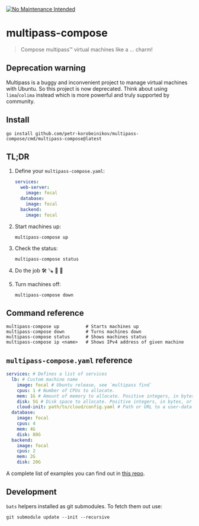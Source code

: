 [![No Maintenance Intended](http://unmaintained.tech/badge.svg)](http://unmaintained.tech/)

# multipass-compose

> Compose multipass™ virtual machines like a ... charm!

## Deprecation warning

Multipass is a buggy and inconvenient project to manage virtual machines with Ubuntu.
So this project is now deprecated.
Think about using `lima`/`colima` instead which is more powerful and truly supported by community.

## Install

```shell
go install github.com/petr-korobeinikov/multipass-compose/cmd/multipass-compose@latest
```

## TL;DR

1. Define your `multipass-compose.yaml`:

   ```yaml
   services:
     web-server:
       image: focal
     database:
       image: focal
     backend:
       image: focal
   ```

2. Start machines up:

   ```shell
   multipass-compose up
   ```

3. Check the status:

   ```shell
   multipass-compose status
   ```

4. Do the job :hammer_and_wrench: :carpentry_saw: :hammer: :wrench:
5. Turn machines off:

   ```shell
   multipass-compose down
   ```

## Command reference

```shell
multipass-compose up          # Starts machines up
multipass-compose down        # Turns machines down
multipass-compose status      # Shows machines status
multipass-compose ip <name>   # Shows IPv4 address of given machine
```

## `multipass-compose.yaml` reference

```yaml
services: # Defines a list of services
  lb: # Custom machine name
    image: focal # Ubuntu release, see `multipass find`
    cpus: 1 # Number of CPUs to allocate.
    mem: 1G # Amount of memory to allocate. Positive integers, in bytes, or with K, M, G suffix.
    disk: 5G # Disk space to allocate. Positive integers, in bytes, or with K, M, G suffix.
    cloud-init: path/to/cloud/config.yaml # Path or URL to a user-data cloud-init configuration.
  database:
    image: focal
    cpus: 4
    mem: 4G
    disk: 80G
  backend:
    image: focal
    cpus: 2
    mem: 2G
    disk: 20G
```

A complete list of examples you can find out
in [this repo](https://github.com/petr-korobeinikov/multipass-compose-showcase).

## Development

`bats` helpers installed as git submodules. To fetch them out use:

```shell
git submodule update --init --recursive
```
